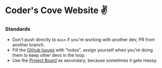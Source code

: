 # Coder's Cove Website ✌️

### Standards

- Don't push directly to `main` if you're working with another dev, PR from another branch.
- Fill the [Github Issues](https://github.com/coders-cove-discord/website/issues) with "todos", assign yourself when you're doing them to keep other devs in the loop.
- Use the [Project Board](https://github.com/orgs/coders-cove-discord/projects/1) as secondary, because sometimes it gets messy.